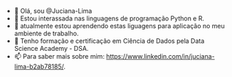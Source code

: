 - 👋 Olá, sou @Juciana-Lima
- 👀 Estou interassada  nas linguagens de programação  Python e R.
- 🌱 atualmente estou aprendendo estas liguagens para aplicação no meu ambiente de trabalho.
- 💞️ Tenho formação e certificação em Ciência de Dados pela Data Science Academy - DSA.
- 📫 Para saber mais sobre mim: https://www.linkedin.com/in/juciana-lima-b2ab78185/.



